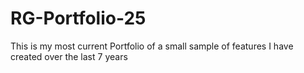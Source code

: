 # RG-Portfolio-25
This is my most current Portfolio of a small sample of features I have created over the last 7 years
